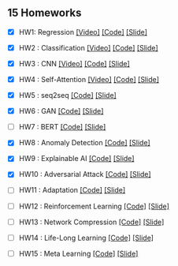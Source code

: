 ## 15 Homeworks

  - [x] HW1: Regression [[Video]](https://youtu.be/cFIImk_yBTg) 
[[Code]](https://github.com/qiwang067/easy_ml_book/blob/master/Homework/HW1_Regression/HW01_Regression.ipynb) 
[[Slide]](https://github.com/qiwang067/easy_ml_book/blob/master/Homework/HW1_Regression/HW01_Regression.pdf)

  - [x] HW2 : Classification [[Video]](https://youtu.be/FxuPF4vjga4)
[[Code]](https://github.com/qiwang067/easy_ml_book/blob/master/Homework/HW2_Classification/HW2_Classification.ipynb) 
[[Slide]](https://github.com/qiwang067/easy_ml_book/blob/master/Homework/HW2_Classification/HW2_Classification.pdf)

  - [x] HW3 : CNN [[Video]](https://youtu.be/GXLwjQ_O50g)
[[Code]](https://github.com/qiwang067/easy_ml_book/blob/master/Homework/HW3_CNN/HW3_CNN.ipynb) 
[[Slide]](https://github.com/qiwang067/easy_ml_book/blob/master/Homework/HW3_CNN/HW3_CNN.pdf)

  - [x] HW4 : Self-Attention [[Video]](https://youtu.be/-KbD40w9-Io) 
[[Code]](https://github.com/qiwang067/easy_ml_book/blob/master/Homework/HW4_Self-Attention/HW4_Self-Attention.ipynb) 
[[Slide]](https://github.com/qiwang067/easy_ml_book/blob/master/Homework/HW4_Self-Attention/HW4_Self-Attention.pdf)

  - [x] HW5 : seq2seq [[Code]](https://github.com/qiwang067/easy_ml_book/blob/master/Homework/HW5_seq2seq/HW05_seq2seq.ipynb)
[[Slide]](https://github.com/qiwang067/easy_ml_book/blob/master/Homework/HW5_seq2seq/HW05.pdf)

  - [x] HW6 : GAN [[Code]](https://github.com/qiwang067/easy_ml_book/blob/master/Homework/HW6_GAN/HW06.pdf)
[[Slide]](https://github.com/qiwang067/easy_ml_book/blob/master/Homework/HW6_GAN/HW06_GAN.ipynb)

  - [ ] HW7 : BERT [[Code]](https://github.com/virginiakm1988/ML2022-Spring/blob/main/HW07/HW07.ipynb)
[[Slide]](https://github.com/virginiakm1988/ML2022-Spring/blob/main/HW07/HW07.pdf)

  - [x] HW8 : Anomaly Detection [[Code]](https://github.com/virginiakm1988/ML2022-Spring/blob/main/HW08/HW08.ipynb) 
[[Slide]](https://github.com/qiwang067/easy_ml_book/blob/master/Homework/HW8_AbnormalDetect/HW08.pdf)
  
  - [x] HW9 : Explainable AI [[Code]](https://github.com/qiwang067/easy_ml_book/blob/master/Homework/HW9_ExplainableAI/HW09-ExplainableAI.ipynb) [[Slide]](https://github.com/qiwang067/easy_ml_book/blob/master/Homework/HW9_ExplainableAI/HW09.pdf)
  
  - [x] HW10 : Adversarial Attack [[Code]](https://github.com/datawhalechina/leedl-tutorial/blob/master/Homework/HW10_AdversarialAttack/HW10-AdversarialAttack.ipynb) [[Slide]]([https://github.com/virginiakm1988/ML2022-Spring/blob/main/HW10/HW10.pdf](https://github.com/datawhalechina/leedl-tutorial/blob/master/Homework/HW10_AdversarialAttack/HW10.pdf))
  
  - [ ] HW11 : Adaptation [[Code]](https://github.com/virginiakm1988/ML2022-Spring/blob/main/HW11/HW11.ipynb) [[Slide]](https://github.com/virginiakm1988/ML2022-Spring/blob/main/HW11/HW11.pdf)
  
  - [ ] HW12 : Reinforcement Learning [[Code]](https://github.com/virginiakm1988/ML2022-Spring/blob/main/HW12/HW12.ipynb) [[Slide]](https://github.com/virginiakm1988/ML2022-Spring/blob/main/HW12/HW12.pdf)
  
  - [ ] HW13 : Network Compression [[Code]](https://github.com/virginiakm1988/ML2022-Spring/blob/main/HW13/HW13.ipynb) [[Slide]](https://github.com/virginiakm1988/ML2022-Spring/blob/main/HW13/HW13.pdf)
  
  - [ ] HW14 : Life-Long Learning [[Code]](https://github.com/virginiakm1988/ML2022-Spring/blob/main/HW14/HW14.ipynb) [[Slide]](https://github.com/virginiakm1988/ML2022-Spring/blob/main/HW14/HW14.pdf)
  
  - [ ] HW15 : Meta Learning [[Code]](https://github.com/virginiakm1988/ML2022-Spring/blob/main/HW15/HW15.ipynb) [[Slide]](https://github.com/virginiakm1988/ML2022-Spring/blob/main/HW15/HW15.pdf)
